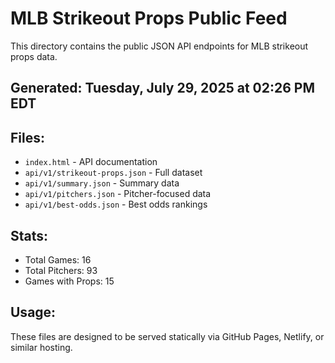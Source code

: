 # MLB Strikeout Props Public Feed

This directory contains the public JSON API endpoints for MLB strikeout props data.

## Generated: Tuesday, July 29, 2025 at 02:26 PM EDT

## Files:
- `index.html` - API documentation
- `api/v1/strikeout-props.json` - Full dataset
- `api/v1/summary.json` - Summary data
- `api/v1/pitchers.json` - Pitcher-focused data  
- `api/v1/best-odds.json` - Best odds rankings

## Stats:
- Total Games: 16
- Total Pitchers: 93
- Games with Props: 15

## Usage:
These files are designed to be served statically via GitHub Pages, Netlify, or similar hosting.
